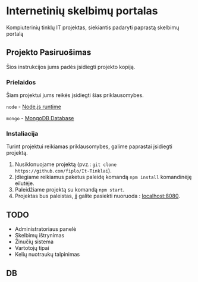 # Internetinių skelbimų portalas

Kompiuterinių tinklų IT projektas, siekiantis padaryti paprastą skelbimų portalą

## Projekto Pasiruošimas 

Šios instrukcijos jums padės įsidiegti projekto kopiją.

### Prielaidos

Šiam projektui jums reikės įsidiegti šias priklausomybes.


`node` - [Node.js runtime](https://github.com/nodejs/node)

`mongo` - [MongoDB Database](https://github.com/mongodb/mongo)

### Instaliacija

Turint projektui reikiamas priklausomybes, galime paprastai įsidiegti projektą.

1. Nusiklonuojame projektą (pvz.: `git clone https://github.com/fiplo/It-Tinklai`).
2. Įdiegiame reikiamus paketus paleidę komandą `npm install` komandinėję eilutėje.
3. Paleidžiame projektą su komandą `npm start`.
4. Projektas bus paleistas, jį galite pasiekti nuoruoda : [localhost:8080](http://localhost:8080).

## TODO

- Administratoriaus panelė
- Skelbimų ištrynimas
- Žinučių sistema
- Vartotojų tipai
- Kelių nuotraukų talpinimas

## DB

